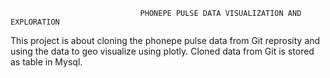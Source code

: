                                  PHONEPE PULSE DATA VISUALIZATION AND EXPLORATION
This project is about cloning the phonepe pulse data from Git reprosity and using the data to geo visualize using plotly.
Cloned data from Git is stored as table in Mysql.

                                 
